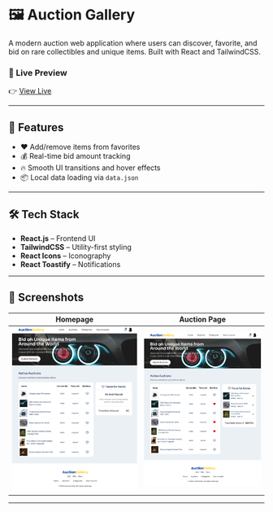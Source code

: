 # 🖼️ Auction Gallery

A modern auction web application where users can discover, favorite, and bid on rare collectibles and unique items. Built with React and TailwindCSS.

### 🔗 Live Preview  
👉 [View Live](https://your-deployed-site-link.com)

---

## 🚀 Features

- ❤️ Add/remove items from favorites  
- 💰 Real-time bid amount tracking  
- 🔥 Smooth UI transitions and hover effects  
- 📦 Local data loading via `data.json`

---

## 🛠️ Tech Stack

- **React.js** – Frontend UI  
- **TailwindCSS** – Utility-first styling  
- **React Icons** – Iconography  
- **React Toastify** – Notifications  


---

## 📸 Screenshots

| Homepage | Auction Page |
|---------|--------------|
| ![Homepage](/public/Auction_preview.png) | ![Auction](/public/Fav_preview.png) |



---

